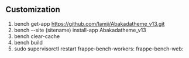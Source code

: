 ## Customization
1. bench get-app https://github.com/lamji/Abakadatheme_v13.git
2. bench --site (sitename) install-app Abakadatheme_v13
3. bench clear-cache
4. bench build
5. sudo supervisorctl restart frappe-bench-workers: frappe-bench-web:
